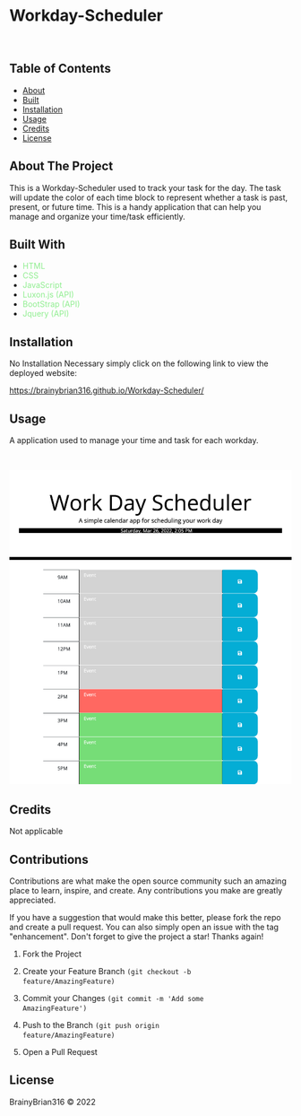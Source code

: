 # Workday-Scheduler
&nbsp;
## Table of Contents
- [About](#About-The-Project)
- [Built](#built-with)
- [Installation](#Installation)
- [Usage](#Usage)
- [Credits](#Credits)
- [License](#License)

## About The Project

This is a Workday-Scheduler used to track your task for the day.  The task will update the color of each time block to represent whether a task is past, present, or future time. This is a handy application that can help you manage and organize your time/task efficiently. 

## Built With
- <span style="color:lightgreen">HTML</span>
- <span style="color:lightgreen">CSS</span>
- <span style="color:lightgreen">JavaScript</span>
- <span style="color:lightgreen">Luxon.js (API)</span>
- <span style="color:lightgreen">BootStrap (API)</span>
- <span style="color:lightgreen">Jquery (API)</span>

## Installation
No Installation Necessary simply click on the following link to view the deployed website:

https://brainybrian316.github.io/Workday-Scheduler/

## Usage
<p>A application used to manage your time and task for each workday. </p>
&nbsp;


![ScreenShot](/assets/images/Workday-home.png)

## Credits

Not applicable 

## Contributions

Contributions are what make the open source community such an amazing place to learn, inspire, and create. Any contributions you make are greatly appreciated.

If you have a suggestion that would make this better, please fork the repo and create a pull request. You can also simply open an issue with the tag "enhancement". Don't forget to give the project a star! Thanks again!

1. Fork the Project

2. Create your Feature Branch <code>(git checkout -b feature/AmazingFeature)</code>

3. Commit your Changes <code>(git commit -m 'Add some AmazingFeature')</code>

4. Push to the Branch <code>(git push origin feature/AmazingFeature)</code>

5. Open a Pull Request

## License

BrainyBrian316 © 2022
